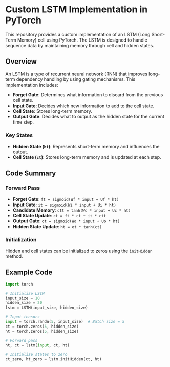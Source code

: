 # Custom LSTM Implementation in PyTorch

This repository provides a custom implementation of an LSTM (Long Short-Term Memory) cell using PyTorch. The LSTM is designed to handle sequence data by maintaining memory through cell and hidden states.

## Overview

An LSTM is a type of recurrent neural network (RNN) that improves long-term dependency handling by using gating mechanisms. This implementation includes:
- **Forget Gate**: Determines what information to discard from the previous cell state.
- **Input Gate**: Decides which new information to add to the cell state.
- **Cell State**: Stores long-term memory.
- **Output Gate**: Decides what to output as the hidden state for the current time step.

### Key States
- **Hidden State (`ht`)**: Represents short-term memory and influences the output.
- **Cell State (`ct`)**: Stores long-term memory and is updated at each step.

## Code Summary

### Forward Pass
- **Forget Gate**: `ft = sigmoid(Wf * input + Uf * ht)`
- **Input Gate**: `it = sigmoid(Wi * input + Ui * ht)`
- **Candidate Memory**: `ctt = tanh(Wc * input + Uc * ht)`
- **Cell State Update**: `ct = ft * ct + it * ctt`
- **Output Gate**: `ot = sigmoid(Wo * input + Uo * ht)`
- **Hidden State Update**: `ht = ot * tanh(ct)`

### Initialization
Hidden and cell states can be initialized to zeros using the `initHidden` method.

## Example Code
```python
import torch

# Initialize LSTM
input_size = 10
hidden_size = 20
lstm = LSTM(input_size, hidden_size)

# Input tensors
input = torch.randn(5, input_size)  # Batch size = 5
ct = torch.zeros(5, hidden_size)
ht = torch.zeros(5, hidden_size)

# Forward pass
ht, ct = lstm(input, ct, ht)

# Initialize states to zero
ct_zero, ht_zero = lstm.initHidden(ct, ht)
